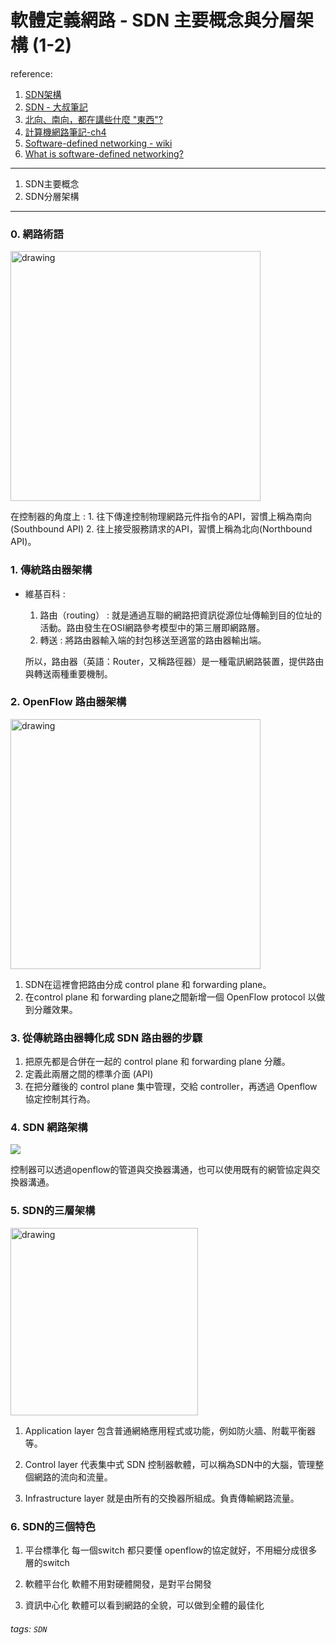# 軟體定義網路 - SDN 主要概念與分層架構 (1-2)

reference:
1. [SDN架構](https://youtu.be/a1tnptPFH0s)
2. [SDN - 大叔筆記](https://sites.google.com/a/cnsrl.cycu.edu.tw/da-shu-bi-ji/sdn)
3. [北向、南向，都在講些什麼 "東西"?](https://showipprotocols-tw.blogspot.com/2014/06/northbound-southbound-east-west-bound.html)
4. [計算機網路筆記-ch4](https://hackmd.io/@UULi/SyqrpEntt)
5. [Software-defined networking - wiki](https://en.wikipedia.org/wiki/Software-defined_networking)
6. [What is software-defined networking?](https://www.techtarget.com/searchnetworking/definition/software-defined-networking-SDN)
---

1. SDN主要概念
2. SDN分層架構


---
### 0. 網路術語
<img src="https://i.imgur.com/Nv98Zic.png" alt="drawing" width="400"/>

在控制器的角度上 :
    1. 往下傳達控制物理網路元件指令的API，習慣上稱為南向(Southbound API)
    2. 往上接受服務請求的API，習慣上稱為北向(Northbound API)。


### 1. 傳統路由器架構
* 維基百科 : 
    1. 路由（routing） : 就是通過互聯的網路把資訊從源位址傳輸到目的位址的活動。路由發生在OSI網路參考模型中的第三層即網路層。
    2. 轉送 : 將路由器輸入端的封包移送至適當的路由器輸出端。

    所以，路由器（英語：Router，又稱路徑器）是一種電訊網路裝置，提供路由與轉送兩種重要機制。



### 2. OpenFlow 路由器架構
<img src="https://i.imgur.com/LzlzwJD.png" alt="drawing" width="400"/>

1. SDN在這裡會把路由分成 control plane 和 forwarding plane。
2. 在control plane 和 forwarding plane之間新增一個 OpenFlow protocol 以做到分離效果。

### 3. 從傳統路由器轉化成 SDN 路由器的步驟

1. 把原先都是合併在一起的 control plane 和 forwarding plane 分離。
2. 定義此兩層之間的標準介面 (API)
3. 在把分離後的 control plane 集中管理，交給 controller，再透過 Openflow 協定控制其行為。


### 4. SDN 網路架構
![](https://i.imgur.com/XvYtqdz.png)

控制器可以透過openflow的管道與交換器溝通，也可以使用既有的網管協定與交換器溝通。

### 5. SDN的三層架構
<!-- ![](https://i.imgur.com/mgG2ss7.png) -->
<!-- ![](https://i.imgur.com/PRKDyPM.png) -->
<img src="https://cdn.ttgtmedia.com/rms/onlineimages/sdn-sdn_architecture.png" alt="drawing" width="300"/>

1. Application layer
    包含普通網絡應用程式或功能，例如防火牆、附載平衡器等。
    
2. Control layer
    代表集中式 SDN 控制器軟體，可以稱為SDN中的大腦，管理整個網路的流向和流量。
    
3. Infrastructure layer
    就是由所有的交換器所組成。負責傳輸網路流量。

<!-- 
### 6. 電腦系統的演進趨勢
![](https://i.imgur.com/pdsdN42.png)
![](https://i.imgur.com/qpxQWHU.png)
 -->
 
### 6. SDN的三個特色
1. 平台標準化
每一個switch 都只要懂 openflow的協定就好，不用細分成很多層的switch

2. 軟體平台化
軟體不用對硬體開發，是對平台開發

3. 資訊中心化
軟體可以看到網路的全貌，可以做到全體的最佳化


###### tags: `SDN`